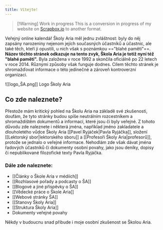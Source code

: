 ```yaml
---
title: Vítejte!
---
```


> [!Warning] Work in progress
> This is a conversion in progress of my website on [Scrapbox.io](https://scrapbox.io/SkolaAria/) to another format.


Veřejný online kalendář Školy Aria měl jednu zvláštnost: byly do něj zapsány narozeniny nejenom jejích současných účastníků a účastnic, ale také těch, kteří ji opustili, u nich však s poznámkou =="blahé paměti"==. **Název těchto stránek odkazuje na tento zvyk, Škola Aria je totiž nyní též "blahé paměti".** Byla založena v roce 1992 a skončila oficiálně po 22 letech v roce 2014. Různými způsoby však funguje dodnes. Cílem těchto stránek je shromažďovat informace o této jedinečné a zároveň kontroverzní organizaci. 

![[logo_ŠA.png]]
Logo Školy Aria

## Co zde naleznete?

Přestože mám kritický pohled na Školu Aria na základě své zkušenosti, doufám, že tyto stránky budou spíše neutrálním rozcestníkem a shromaždištěm dokumentů a informací, které jsou či byly veřejné. Z tohoto důvodu zde naleznete i některá jména, například jméno zakladatele a dlouholetého vůdce Školy Aria [[Pavel Ryjáček|Pavla Ryjáčka]], složení [[Lektorský sbor|lektorského sboru]] a [[Profesoři Školy Aria|profesorů]], protože se jednalo o veřejné informace. Nehodlám zde však dávat jména řadových účastníků či dokumenty osobní povahy, jako jsou deníky, dopisy či nepublikované filozofické texty Pavla Ryjáčka.

### Dále zde naleznete:

- [[Články o Škole Aria v médiích]]
- [[Rozhlasové pořady a podcasty o ŠA]]
- [[Blogové a jiné příspěvky o ŠA]]
- [[Vědecké práce o Škole Aria]]
- [[Webové stránky ŠA]]
- [[Stanovy Školy Aria]]
- [[Struktura Školy Aria]]
- Dokumenty veřejné povahy 

Někdy v budoucnu snad přibude i moje osobní zkušenost se Školou Aria.